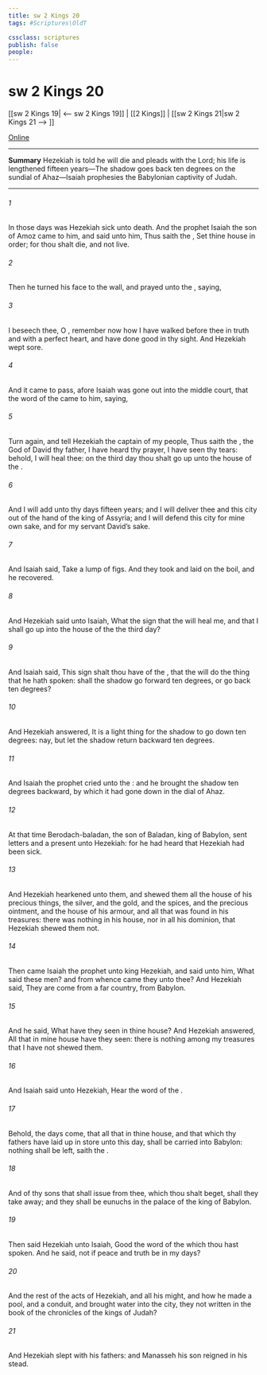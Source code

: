```yaml
---
title: sw 2 Kings 20
tags: #Scriptures\OldT

cssclass: scriptures
publish: false
people:
---
```


# sw 2 Kings 20
[[sw 2 Kings 19| <-- sw 2 Kings 19]] | [[2 Kings]] | [[sw 2 Kings 21|sw 2 Kings 21 --> ]]

[Online](https://churchofjesuschrist.org/study/scriptures/ot/2-kgs/20?lang=eng)

---
__Summary__
Hezekiah is told he will die and pleads with the Lord; his life is lengthened fifteen years—The shadow goes back ten degrees on the sundial of Ahaz—Isaiah prophesies the Babylonian captivity of Judah.

---
###### 1 
In those days was Hezekiah sick unto death. And the prophet Isaiah the son of Amoz came to him, and said unto him, Thus saith the , Set thine house in order; for thou shalt die, and not live.

###### 2 
Then he turned his face to the wall, and prayed unto the , saying,

###### 3 
I beseech thee, O , remember now how I have walked before thee in truth and with a perfect heart, and have done  good in thy sight. And Hezekiah wept sore.

###### 4 
And it came to pass, afore Isaiah was gone out into the middle court, that the word of the  came to him, saying,

###### 5 
Turn again, and tell Hezekiah the captain of my people, Thus saith the , the God of David thy father, I have heard thy prayer, I have seen thy tears: behold, I will heal thee: on the third day thou shalt go up unto the house of the .

###### 6 
And I will add unto thy days fifteen years; and I will deliver thee and this city out of the hand of the king of Assyria; and I will defend this city for mine own sake, and for my servant David’s sake.

###### 7 
And Isaiah said, Take a lump of figs. And they took and laid  on the boil, and he recovered.

###### 8 
And Hezekiah said unto Isaiah, What  the sign that the  will heal me, and that I shall go up into the house of the  the third day?

###### 9 
And Isaiah said, This sign shalt thou have of the , that the  will do the thing that he hath spoken: shall the shadow go forward ten degrees, or go back ten degrees?

###### 10 
And Hezekiah answered, It is a light thing for the shadow to go down ten degrees: nay, but let the shadow return backward ten degrees.

###### 11 
And Isaiah the prophet cried unto the : and he brought the shadow ten degrees backward, by which it had gone down in the dial of Ahaz.

###### 12 
At that time Berodach-baladan, the son of Baladan, king of Babylon, sent letters and a present unto Hezekiah: for he had heard that Hezekiah had been sick.

###### 13 
And Hezekiah hearkened unto them, and shewed them all the house of his precious things, the silver, and the gold, and the spices, and the precious ointment, and  the house of his armour, and all that was found in his treasures: there was nothing in his house, nor in all his dominion, that Hezekiah shewed them not.

###### 14 
Then came Isaiah the prophet unto king Hezekiah, and said unto him, What said these men? and from whence came they unto thee? And Hezekiah said, They are come from a far country,  from Babylon.

###### 15 
And he said, What have they seen in thine house? And Hezekiah answered, All  that  in mine house have they seen: there is nothing among my treasures that I have not shewed them.

###### 16 
And Isaiah said unto Hezekiah, Hear the word of the .

###### 17 
Behold, the days come, that all that  in thine house, and that which thy fathers have laid up in store unto this day, shall be carried into Babylon: nothing shall be left, saith the .

###### 18 
And of thy sons that shall issue from thee, which thou shalt beget, shall they take away; and they shall be eunuchs in the palace of the king of Babylon.

###### 19 
Then said Hezekiah unto Isaiah, Good  the word of the  which thou hast spoken. And he said,  not  if peace and truth be in my days?

###### 20 
And the rest of the acts of Hezekiah, and all his might, and how he made a pool, and a conduit, and brought water into the city,  they not written in the book of the chronicles of the kings of Judah?

###### 21 
And Hezekiah slept with his fathers: and Manasseh his son reigned in his stead.

